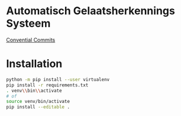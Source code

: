 # Automatisch Gelaatsherkennings Systeem

[Convential Commits](https://www.conventionalcommits.org/en/v1.0.0/)

# Installation

```bash
python -m pip install --user virtualenv
pip install -r requirements.txt
. venv\\bin\\activate
# of
source venv/bin/activate
pip install --editable .
```

